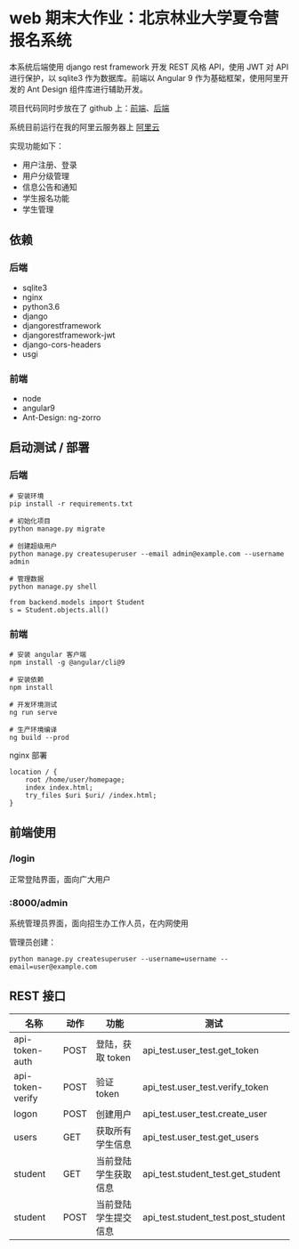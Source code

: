 # web 期末大作业：北京林业大学夏令营报名系统

本系统后端使用 django rest framework 开发 REST 风格 API，使用 JWT 对 API 进行保护，以 sqlite3 作为数据库。前端以 Angular 9 作为基础框架，使用阿里开发的 Ant Design 组件库进行辅助开发。

项目代码同时步放在了 github 上：[前端](https://github.com/quaeast/web-final-ui)、[后端](https://github.com/quaeast/web_final_backend)

系统目前运行在我的阿里云服务器上 [阿里云](http://39.96.177.143/)

实现功能如下：

* 用户注册、登录
* 用户分级管理
* 信息公告和通知
* 学生报名功能
* 学生管理

## 依赖

### 后端

* sqlite3
* nginx
* python3.6
* django
* djangorestframework
* djangorestframework-jwt
* django-cors-headers
* usgi

### 前端

* node
* angular9
* Ant-Design: ng-zorro

## 启动测试 / 部署

### 后端

```shell script
# 安装环境
pip install -r requirements.txt

# 初始化项目
python manage.py migrate

# 创建超级用户
python manage.py createsuperuser --email admin@example.com --username admin

# 管理数据
python manage.py shell 
```

```python3
from backend.models import Student 
s = Student.objects.all() 
```

### 前端

```shell script
# 安装 angular 客户端
npm install -g @angular/cli@9

# 安装依赖
npm install

# 开发环境测试
ng run serve

# 生产环境编译
ng build --prod
```

nginx 部署

```
location / {
    root /home/user/homepage;
    index index.html;
    try_files $uri $uri/ /index.html;
}
```

## 前端使用

### /login

正常登陆界面，面向广大用户

### :8000/admin

系统管理员界面，面向招生办工作人员，在内网使用

管理员创建：

```shell script
python manage.py createsuperuser --username=username --email=user@example.com
```

## REST 接口

| 名称 | 动作 | 功能  | 测试   |
| ------ | ---- | ---- | ----- |
| api-token-auth   | POST | 登陆，获取 token     | api_test.user_test.get_token       |
| api-token-verify | POST | 验证 token           | api_test.user_test.verify_token    |
| logon            | POST | 创建用户             | api_test.user_test.create_user     |
| users            | GET  | 获取所有学生信息     | api_test.user_test.get_users       |
| student          | GET  | 当前登陆学生获取信息 | api_test.student_test.get_student  |
| student          | POST | 当前登陆学生提交信息 | api_test.student_test.post_student |


